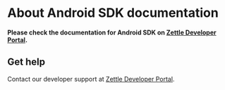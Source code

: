 # About Android SDK documentation


**Please check the documentation for Android SDK on [Zettle Developer Portal](https://developer.zettle.com/docs/payment-integrations/android-sdk).**

## Get help

Contact our developer support at [Zettle Developer Portal](https://developer.zettle.com).
